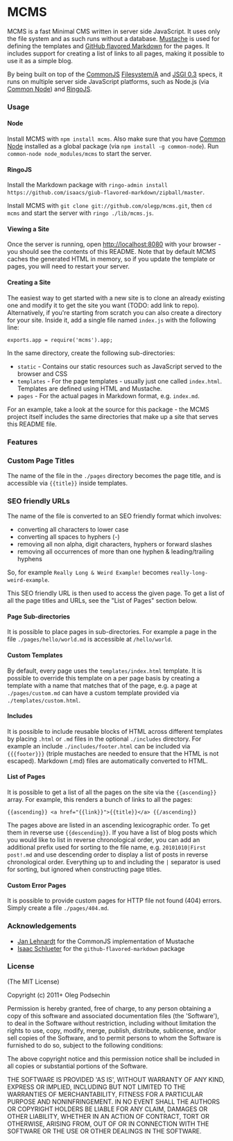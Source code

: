 # MCMS

MCMS is a fast Minimal CMS written in server side JavaScript. It uses only the file system and as such runs without a database. [Mustache](http://mustache.github.com/) is used for defining the templates and [GitHub flavored Markdown](https://github.com/isaacs/github-flavored-markdown) for the pages. It includes support for creating a list of links to all pages, making it possible to use it as a simple blog.

By being built on top of the [CommonJS](http://commonjs.org) [Filesystem/A](http://wiki.commonjs.org/wiki/Filesystem/A) and [JSGI 0.3](http://wiki.commonjs.org/wiki/JSGI/Level0/A/Draft2) specs, it runs on multiple server side JavaScript platforms, such as Node.js (via [Common Node](http://olegp.github.com/common-node/)) and [RingoJS](http://ringojs.org).

### Usage

#### Node

Install MCMS with `npm install mcms`. Also make sure that you have [Common Node](https://github.com/olegp/common-node/#readme) installed as a global package (via `npm install -g common-node`). Run `common-node node_modules/mcms` to start the server. 

#### RingoJS

Install the Markdown package with `ringo-admin install https://github.com/isaacs/giub-flavored-markdown/zipball/master`.

Install MCMS with `git clone git://github.com/olegp/mcms.git`, then `cd mcms` and start the server with `ringo ./lib/mcms.js`.

#### Viewing a Site

Once the server is running, open [http://localhost:8080](http://localhost:8080) with your browser - you should see the contents of this README. Note that by default MCMS caches the generated HTML in memory, so if you update the template or pages, you will need to restart your server.

#### Creating a Site

The easiest way to get started with a new site is to clone an already existing one and modify it to get the site you want (TODO: add link to repo). Alternatively, if you're starting from scratch you can also create a directory for your site. Inside it, add a single file named `index.js` with the following line:

    exports.app = require('mcms').app;

In the same directory, create the following sub-directories:

  * `static` - Contains our static resources such as JavaScript served to the browser and CSS
  * `templates` - For the page templates - usually just one called `index.html`. Templates are defined using HTML and Mustache.
  * `pages` - For the actual pages in Markdown format, e.g. `index.md`.

For an example, take a look at the source for this package - the MCMS project itself includes the same directories that make up a site that serves this README file.

### Features

### Custom Page Titles

The name of the file in the `./pages` directory becomes the page title, and is accessible via `{{title}}` inside templates.

### SEO friendly URLs

The name of the file is converted to an SEO friendly format which involves:

* converting all characters to lower case
* converting all spaces to hyphers (-)
* removing all non alpha, digit characters, hyphers or forward slashes
* removing all occurrences of more than one hyphen & leading/trailing hyphens

So, for example `Really Long & Weird Example!` becomes `really-long-weird-example`.

This SEO friendly URL is then used to access the given page. To get a list of all the page titles and URLs, see the "List of Pages" section below.

#### Page Sub-directories

It is possible to place pages in sub-directories. For example a page in the file `./pages/hello/world.md` is accessible at `/hello/world`.

#### Custom Templates

By default, every page uses the `templates/index.html` template. It is possible to override this template on a per page basis by creating a template with a name that matches that of the page, e.g. a page at `./pages/custom.md` can have a custom template provided via `./templates/custom.html`.  

#### Includes

It is possible to include reusable blocks of HTML across different templates by placing `.html` or `.md` files in the optional `./includes` directory. For example an include `./includes/footer.html` can be included via `{{{footer}}}` (triple mustaches are needed to ensure that the HTML is not escaped). Markdown (.md) files are automatically converted to HTML.

#### List of Pages

It is possible to get a list of all the pages on the site via the `{{ascending}}` array. For example, this renders a bunch of links to all the pages:

    {{ascending}} <a href="{{link}}">{{title}}</a> {{/ascending}}
    
The pages above are listed in an ascending lexicographic order. To get them in reverse use `{{descending}}`. If you have a list of blog posts which you would like to list in reverse chronological order, you can add an additional prefix used for sorting to the file name, e.g. `20101010|First post!.md` and use descending order to display a list of posts in reverse chronological order. Everything up to and including the `|` separator is used for sorting, but ignored when constructing page titles.
    
#### Custom Error Pages

It is possible to provide custom pages for HTTP file not found (404) errors. Simply create a file `./pages/404.md`.

### Acknowledgements

  * [Jan Lehnardt](http://github.com/janl/) for the CommonJS implementation of Mustache
  * [Isaac Schlueter](http://github.com/isaacs/) for the `github-flavored-markdown` package

### License 

(The MIT License)

Copyright (c) 2011+ Oleg Podsechin

Permission is hereby granted, free of charge, to any person obtaining a copy of this software and associated documentation files (the 'Software'), to deal in the Software without restriction, including without limitation the rights to use, copy, modify, merge, publish, distribute, sublicense, and/or sell copies of the Software, and to permit persons to whom the Software is furnished to do so, subject to the following conditions:

The above copyright notice and this permission notice shall be included in all copies or substantial portions of the Software.

THE SOFTWARE IS PROVIDED 'AS IS', WITHOUT WARRANTY OF ANY KIND, EXPRESS OR IMPLIED, INCLUDING BUT NOT LIMITED TO THE WARRANTIES OF MERCHANTABILITY, FITNESS FOR A PARTICULAR PURPOSE AND NONINFRINGEMENT. IN NO EVENT SHALL THE AUTHORS OR COPYRIGHT HOLDERS BE LIABLE FOR ANY CLAIM, DAMAGES OR OTHER LIABILITY, WHETHER IN AN ACTION OF CONTRACT, TORT OR OTHERWISE, ARISING FROM, OUT OF OR IN CONNECTION WITH THE SOFTWARE OR THE USE OR OTHER DEALINGS IN THE SOFTWARE.